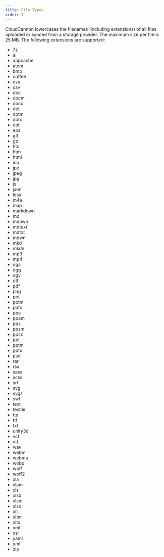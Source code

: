 ```yaml
---
title: File Types
order: 5
---
```


CloudCannon lowercases the filenames (including extensions) of all files uploaded or synced from a storage provider. The maximum size per file is 25 MB. The following extensions are supported:

* 7z
* ai
* appcache
* atom
* bmp
* coffee
* css
* csv
* doc
* docm
* docx
* dot
* dotm
* dotx
* eot
* eps
* gif
* gz
* htc
* htm
* html
* ico
* jpe
* jpeg
* jpg
* js
* json
* less
* m4a
* map
* markdown
* md
* mdown
* mdtext
* mdtxt
* mdwn
* mkd
* mkdn
* mp3
* mp4
* oga
* ogg
* ogv
* otf
* pdf
* png
* pot
* potm
* potx
* ppa
* ppam
* pps
* ppsm
* ppsx
* ppt
* pptm
* pptx
* psd
* rar
* rss
* sass
* scss
* srt
* svg
* svgz
* swf
* text
* textile
* tte
* ttf
* txt
* unity3d
* vcf
* vtt
* wav
* webm
* webma
* webp
* woff
* woff2
* xla
* xlam
* xls
* xlsb
* xlsm
* xlsx
* xlt
* xltm
* xltx
* xml
* xsl
* yaml
* yml
* zip

